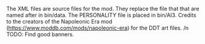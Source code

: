The XML files are source files for the mod. They replace the file that that are named after in bin/data. 
The PERSONALITY file is placed in bin/AI3. 
Credits to the creators of the Napoleonic Era mod (https://www.moddb.com/mods/napoleonic-era) for the DDT art files. /n
TODO: Find good banners.
